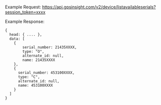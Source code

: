 Example Request: https://api.gpsinsight.com/v2/device/listavailableserials?session_token=xxxx

Example Response:

    {
      head: { .... },
      data: [
        {
            serial_number: 21435XXXX,
            type: "O",
            alternate_id: null,
            name: 21435XXXX
        },
        {
          serial_number: 453100XXXX,
          type: "C",
          alternate_id: null,
          name: 453100XXXX
        }
      ]
    }

